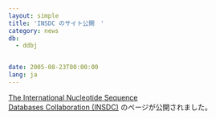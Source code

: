 ```yaml
---
layout: simple
title: 'INSDC のサイト公開　'
category: news
db:
  - ddbj


date: 2005-08-23T00:00:00
lang: ja
---
```


<a href="http://www.insdc.org/">The International Nucleotide Sequence<br> Databases Collaboration (INSDC)</a> のページが公開されました。
